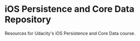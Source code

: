 # iOS Persistence and Core Data Repository

Resources for Udacity's iOS Persistence and Core Data course.
